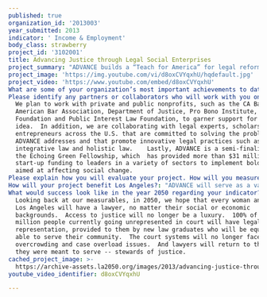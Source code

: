 ```yaml
---
published: true
organization_id: '2013003'
year_submitted: 2013
indicator: ' Income & Employment'
body_class: strawberry
project_id: '3102001'
title: Advancing Justice through Legal Social Enterprises
project_summary: "ADVANCE builds a “Teach for America” for legal reform that produces socially responsible lawyers committed to restoring justice and access to legal services. \r\n\r\nAn experiential training program to transform how attorneys practice law in L.A., CA, ADVANCE helps millions gain unprecedented access to legal services and lawyers build satisfying careers committed to justice. We train law graduates to become socially responsible attorneys who:\r\n\r\n1) deliver legal services through a social enterprise model;\r\n2) make positive changes to a lawyer’s work-life balance; and\r\n3) restore integrity, trust, and access in the justice system for all.\r\n\r\n**The Problem**\r\n\r\nThe outdated practice of law is a major cause of social problems. The justice gap between low to moderate income people and legal services is widespread, and grows as courts and legal nonprofits face budget cuts. In L.A., half of its 10 million residents come to court without a lawyer.  Meanwhile, new law grads remain unemployed or enter a dissatisfying profession that is reluctant to help advance legal access.\r\n\r\nCurrently, legal self-help, nonprofit, and pro bono services have failed to close the justice gap. Public Counsel, Equal Justice Works, Legal Aid, and justice corps provide direct legal services to the poor but lack sustaining forms of revenue and fail to serve a large percentage of the population. Solo practice incubators train lawyers in traditional forms of law practice that ignore social enterprise values. Others, such as DOJ’s Access to Justice, are vulnerable to budget cuts and struggle to attract probono lawyers. Likewise, traditional firms only promote probono assistance and social responsibility as an aside.\r\n\r\n**ADVANCE--The Solution**\r\n\r\nOur model is the first legal training program that equips lawyers to build careers committed to closing the justice gap and approaches the legal practice as a social enterprise. Based on Harvard’s shared value concept, it dismantles the old law firm model and returns lawyers to the business of service and addressing societal needs and challenges.  In the end, ADVANCE not only helps to solve the justice gap by providing access to legal services for the majority of Angelenos, it also helps provide jobs for the nearly 50% of unemployed law school graduates who want to help their community but have no means to do so.  In addition, by addressing these two issues facing the legal system, ADVANCE will help alleviate the overcrowding and lack of resources facing Los Angeles court systems.\r\n\r\n**The Idea**\r\n\r\nA hybrid that places social responsibility at the core of legal services, we create a social enterprise law firm model that trains lawyers to provide affordable and innovative legal services to low and moderate income people. \r\n\r\nConsisting of a B corp law firm and training program, new law graduates will enter a 2-year, salaried position to learn how to practice law that advances social responsibility, healing and restored justice. The program includes: trainings; workshops; leadership courses; law practice management courses; mentoring and coaching; online resources; and the creation of easy-access legal “minute clinics” at locations convenient to target populations. At the end, trainees will be equipped to offer holistic legal services in restorative justice, collaborative law, conflict resolution, mediation, and civil and criminal law. Trainees will also learn how to start and manage a law firm that reconnects legal business success with social progress.\r\n\r\nHaving access to legal representation should never be limited to the rich.   Angelenos with low or moderate incomes, or who are unemployed, equally deserve legal representation.  ADVANCE delivers justice for this population that has long been left behind.  With ADVANCE, the impossible begins to become possible --  a model for justice provided to all.  \r\n"
project_image: 'https://img.youtube.com/vi/d8oxCVYqxhU/hqdefault.jpg'
project_video: 'https://www.youtube.com/embed/d8oxCVYqxhU'
What are some of your organization’s most important achievements to date?: "ADVANCE is still in its idea stages; however, as mentioned, we have been selected as a semi-finalist for the Echoing Green Fellowship, which would fund our organization for the next two years.  In addition, one of the organization's founders has seen how her work as a lawyer and social entrepreneur implementing a law firm model identical to ADVANCE's has made positive and lasting changes to low and moderate income people navigating the justice system in L.A. But her experience has been met with challenges when trying to address the needs of a large population. This led her to see potential in creating a training program so legal professionals like her can help people the law is meant to serve.\r\n\r\n"
Please identify any partners or collaborators who will work with you on this project.: >-
  We plan to work with private and public nonprofits, such as the CA Bar,
  American Bar Association, Department of Justice, Pro Bono Institute, Taproot
  Foundation and Public Interest Law Foundation, to garner support for our
  idea.  In addition, we are collaborating with legal experts, scholars, and
  entrepreneurs across the U.S. that are committed to solving the problems
  ADVANCE addresses and that promote innovative legal practices such as
  integrative law and holistic law.    Lastly, ADVANCE is a semi-finalist for
  the Echoing Green Fellowship, which  has provided more than $31 million in
  start-up funding to leaders in a variety of sectors to implement bold ideas
  aimed at affecting social change. 
Please explain how you will evaluate your project. How will you measure success?: "In the first year, we will train 3 new law graduates and serve 500 clients. By year 5, we plan to have 50 socially responsible lawyers graduate from our training program, with 30,000 people served annually.\r\n\r\nWe also plan to recruit 5 law experts each year for five years to staff the training program. By year 5, we plan to provide training, coaching and mentoring in 6 legal areas: bankruptcy, immigration, consumer law, family law, business law, and civil defense.\r\n\r\nOur impact will be measured annually by:\r\n\r\n1) # of people served;\r\n2) # of social enterprise law firms launched by alumni of our training program;\r\n3) % reduction of self-represented litigants in the justice system; and\r\n4) data recording clients’ changing attitudes towards the legal system and attorneys.\r\n\r\nIn 10 years, we hope to:\r\n\r\n1) assist 45% of the 5 million people currently going unrepresented in court;\r\n\r\n2) create 40% of the legal jobs for new law graduates;\r\n\r\n3) reduce by 30% the number of cases clogging the court system; and\r\n\r\n4) increase by 50% the level of job satisfaction and work-life balance among lawyers."
How will your project benefit Los Angeles?: "ADVANCE will serve as a vanguard for the legal profession: inspiring, training, and producing cutting-edge, socially responsible lawyers committed to closing the justice gap in Los Angeles.  We help deliver affordable legal services to millions of people, and empower law graduates to become social entrepreneurs and practice law centered in restoring justice.  \r\n\r\nWe focus on three groups affected by the justice system: 1) recent law school graduates; 2) low and moderate income people; and 3) local court systems.  \r\n\r\nIn 10 years, we hope to build a revolution in law that:\r\n\r\n1) assists 5 million people currently going unrepresented in court;\r\n\r\n2) creates a majority of legal jobs for new law graduates;\r\n\r\n3) reduces the number of cases clogging the court system; \r\n\r\nand\r\n\r\n4) increases the level of job satisfaction and work-life balance among lawyers."
What would success look like in the year 2050 regarding your indicator?: >-
  Looking back at our measurables, in 2050, we hope that every woman and man in
  Los Angeles will have a lawyer, no matter their social or economic
  backgrounds.  Access to justice will no longer be a luxury.  100% of the 5
  million people currently going unrepresented in court will have legal
  representation, provided to them by new law graduates who will be equipped and
  able to serve their community.  The court systems will no longer face
  overcrowding and case overload issues.  And lawyers will return to the role
  they were meant to serve -- stewards of justice.
cached_project_image: >-
  https://archive-assets.la2050.org/images/2013/advancing-justice-through-legal-social-enterprises/img.youtube.com/vi/d8oxCVYqxhU/hqdefault.jpg
youtube_video_identifier: d8oxCVYqxhU

---
```

